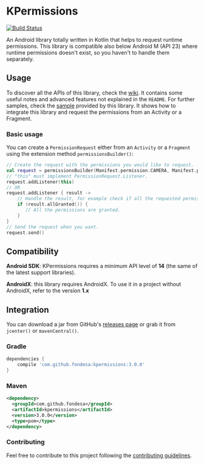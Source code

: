 KPermissions
===============
[![Build Status](https://travis-ci.org/Fondesa/KPermissions.svg?branch=master)](https://travis-ci.org/Fondesa/KPermissions)

An Android library totally written in Kotlin that helps to request runtime permissions.
This library is compatible also below Android M (API 23) where runtime permissions doesn't exist, so you haven't to handle them separately. 

Usage
------

To discover all the APIs of this library, check the [wiki](https://github.com/Fondesa/KPermissions/wiki). It contains some useful notes and advanced features not explained in the ```README```.
For further samples, check the [sample](https://github.com/Fondesa/KPermissions/tree/master/sample) provided by this library. It shows how to integrate this library and request the permissions from an Activity or a Fragment.

### Basic usage
You can create a ```PermissionRequest``` either from an ```Activity``` or a ```Fragment``` using the extension method ```permissionsBuilder()```:

```kotlin
// Create the request with the permissions you would like to request.
val request = permissionsBuilder(Manifest.permission.CAMERA, Manifest.permission.SEND_SMS).build()
// "this" must implement PermissionRequest.Listener.
request.addListener(this)
// OR
request.addListener { result ->
    // Handle the result, for example check if all the requested permissions are granted.
    if (result.allGranted()) {
       // All the permissions are granted.
    }
}
// Send the request when you want.
request.send() 
```

Compatibility
------

**Android SDK**: KPermissions requires a minimum API level of **14** (the same of the latest support libraries).

**AndroidX**: this library requires AndroidX. To use it in a project without AndroidX, refer to the version **1.x**

Integration
------

You can download a jar from GitHub's [releases page](https://github.com/Fondesa/KPermissions/releases) or grab it from ```jcenter()``` or ```mavenCentral()```.

### Gradle ###

```gradle
dependencies {
    compile 'com.github.fondesa:kpermissions:3.0.0'
}
```

### Maven ###

```xml
<dependency>
  <groupId>com.github.fondesa</groupId>
  <artifactId>kpermissions</artifactId>
  <version>3.0.0</version>
  <type>pom</type>
</dependency>
```

### Contributing ###
Feel free to contribute to this project following the [contributing guidelines](https://github.com/Fondesa/KPermissions/blob/master/.github/CONTRIBUTING.md).